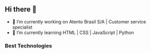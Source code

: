 ## Hi there 👋

- 🔭 I’m currently working on Atento Brasil S/A | Customer service specialist
- 🌱 I’m currently learning HTML | CSS | JavaScript | Python

### Best Technologies

<div> <link rel="stylesheet" type='text/css' href="https://cdn.jsdelivr.net/gh/devicons/devicon@latest/devicon.min.css" />
 <link rel="stylesheet" type='text/css' href="https://cdn.jsdelivr.net/gh/devicons/devicon@latest/devicon.min.css" />
 <link rel="stylesheet" type='text/css' href="https://cdn.jsdelivr.net/gh/devicons/devicon@latest/devicon.min.css" />
 <link rel="stylesheet" type='text/css' href="https://cdn.jsdelivr.net/gh/devicons/devicon@latest/devicon.min.css" />
</div>
